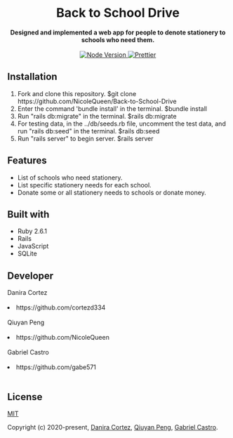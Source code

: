 <h1 align="center">Back to School Drive</h1>

<div align="center" size="12">
  <strong>
    Designed and implemented a web app for people to denote stationery to schools who need them.
  </strong>
</div>

<br>

<div align="center">
  <a href="https://nodejs.org/en/">
    <img src="https://img.shields.io/badge/node-%3E%3D%208.0.0-green.svg" alt="Node Version">
  </a>
  <a href="https://nicelinks.site/post/5c16083e819ae45de1453caa">
    <img src="https://img.shields.io/badge/code_style-prettier-ff69b4.svg?style=flat" alt="Prettier">
  </a>
</div>

## Installation

<ol>
  <li>Fork and clone this repository. $git clone https://github.com/NicoleQueen/Back-to-School-Drive</li>
  <li>Enter the command 'bundle install' in the terminal. $bundle install</li>
  <li>Run "rails db:migrate" in the terminal. $rails db:migrate</li>
  <li>For testing data, in the ../db/seeds.rb file, uncomment the test data, and run "rails db:seed" in the terminal. $rails db:seed</li>
  <li>Run "rails server" to begin server. $rails server</li>
</ol>

## Features
<ul>
  <li>List of schools who need stationery.</li>
  <li>List specific stationery needs for each school.</li>
  <li>Donate some or all stationery needs to schools or donate money.</li>
</ul>

## Built with

<ul>
  <li>Ruby 2.6.1</li>
  <li>Rails</li>
  <li>JavaScript</li>
  <li>SQLite</li>
</ul>

## Developer

<div>Danira Cortez<div><br>
<li>https://github.com/cortezd334</li><br>
  
<div>Qiuyan Peng<div><br>
<li>https://github.com/NicoleQueen</li><br>

<div>Gabriel Castro<div><br>
<li>https://github.com/gabe571</li><br>

## License

[MIT](http://opensource.org/licenses/MIT)

Copyright (c) 2020-present, [Danira Cortez](https://github.com/cortezd334), [Qiuyan Peng](https://github.com/NicoleQueen), [Gabriel Castro](https://github.com/gabe571).
